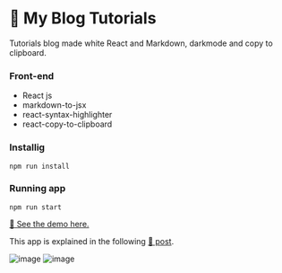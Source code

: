 # 📑 My Blog Tutorials

Tutorials blog made white React and Markdown, darkmode and copy to clipboard.

### Front-end
* React js
* markdown-to-jsx
* react-syntax-highlighter
* react-copy-to-clipboard

### Installig

```
npm run install
```

### Running app

```
npm run start
```


[🚀 See the demo here.](https://my-blog-tutorials.netlify.app/)

This app is explained in the following [📰 post](https://medium.com/bitsrc/build-a-blog-with-react-and-markdown-files-30d969ce62d5).

![image](https://user-images.githubusercontent.com/34925280/189154683-86d6ad0c-f405-42b1-962b-7d58e03b50cb.png)
![image](https://user-images.githubusercontent.com/34925280/189154774-0c5c5c57-73ec-4c97-a4f8-9bac99b051da.png)

